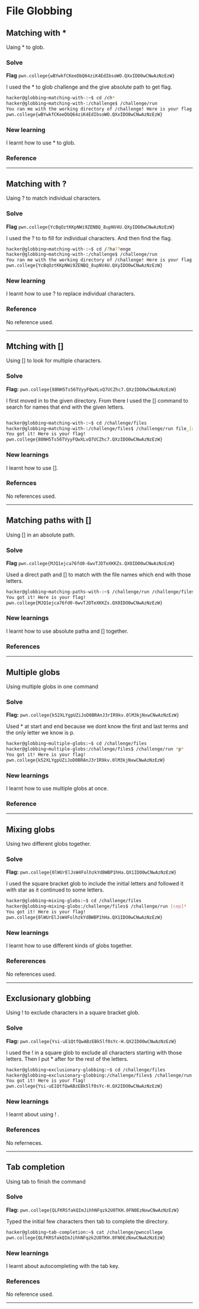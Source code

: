 # File Globbing

## Matching with *

Uaing * to glob.

### Solve
**Flag** `pwn.college{wBYwkfCKeeDbQ64ziK4EdIbsoWO.QXxIDO0wCNwAzNzEzW}`

I used the * to glob challenge and the give absolute path to get flag.

```bash
hacker@globbing~matching-with-:~$ cd /ch*
hacker@globbing~matching-with-:/challenge$ /challenge/run
You ran me with the working directory of /challenge! Here is your flag:
pwn.college{wBYwkfCKeeDbQ64ziK4EdIbsoWO.QXxIDO0wCNwAzNzEzW}
```

### New learning
I learnt how to use * to glob.

### Reference
********

## Matching with ?

Uaing ? to match individual characters.

### Solve
**Flag** `pwn.college{YcBqOztKKpNWi9ZENBQ_8upNV4U.QXyIDO0wCNwAzNzEzW}`

I used the ? to to fill for individual characters. And then find the flag.
```bash
hacker@globbing~matching-with-:~$ cd /?ha??enge
hacker@globbing~matching-with-:/challenge$ /challenge/run
You ran me with the working directory of /challenge! Here is your flag:
pwn.college{YcBqOztKKpNWi9ZENBQ_8upNV4U.QXyIDO0wCNwAzNzEzW}
```

### New learning
I learnt how to use ? to replace individual characters.

### Reference 
No reference used.
**********

## Mtching with []

Using [] to look for multiple characters.

### Solve
**Flag:** `pwn.college{88NH5Ts56TVyyFQwXLvQ7UCZhc7.QXzIDO0wCNwAzNzEzW}`

I first moved in to the given directory. From there I used the [] command to search for names that end with the given letters.
```bash

hacker@globbing~matching-with-:~$ cd /challenge/files
hacker@globbing~matching-with-:/challenge/files$ /challenge/run file_[absh]
You got it! Here is your flag!
pwn.college{88NH5Ts56TVyyFQwXLvQ7UCZhc7.QXzIDO0wCNwAzNzEzW}
```

### New learnings

I learnt how to use [].

### Refernces

No references used.
*************

## Matching paths with []

Using [] in an absolute path.

### Solve
**Flag** `pwn.college{MJQ1ejca76fd0-6wvTJDTeXKKZs.QX0IDO0wCNwAzNzEzW}`

Used a direct path and [] to match with the file names which end with those letters.

```bash
hacker@globbing~matching-paths-with-:~$ /challenge/run /challenge/files/file_[absh]
You got it! Here is your flag!
pwn.college{MJQ1ejca76fd0-6wvTJDTeXKKZs.QX0IDO0wCNwAzNzEzW}
```

### New learnings

I learnt how to use absolute patha and [] together.

### References

***************

## Multiple globs

Using multiple globs in one command

###  Solve
**Flag:** `pwn.college{k52XLYgpUZiJoD0BRAnJ3rIR9kv.0lM3kjNxwCNwAzNzEzW}`

Used * at start and end because we dont know the first and last terms and the only letter we know is p.

```bash
hacker@globbing~multiple-globs:~$ cd /challenge/files
hacker@globbing~multiple-globs:/challenge/files$ /challenge/run *p*
You got it! Here is your flag!
pwn.college{k52XLYgpUZiJoD0BRAnJ3rIR9kv.0lM3kjNxwCNwAzNzEzW}
```

### New learnings

I learnt how to use multiple globs at once.

### Reference
*************

## Mixing globs
Using two different globs together.

### Solve
**Flag:** `pwn.college{0lWUrElJsW4FolhzkYdBWBP1hHa.QX1IDO0wCNwAzNzEzW}`

I used the square bracket glob to include the initial letters and followed it with star as it continued to some letters.

```bash
hacker@globbing~mixing-globs:~$ cd /challenge/files
hacker@globbing~mixing-globs:/challenge/files$ /challenge/run [cep]*
You got it! Here is your flag!
pwn.college{0lWUrElJsW4FolhzkYdBWBP1hHa.QX1IDO0wCNwAzNzEzW}
```

### New learnings
I learnt how to use different kinds of globs together.

### Refererences

No references used.
**********

## Exclusionary globbing

Using ! to exclude characters in a square bracket glob.

### Solve
**Flag:** `pwn.college{Ysi-uE1QtfQwABzEBk5lf0sYc-H.QX2IDO0wCNwAzNzEzW}`

I used the ! in a square glob to exclude all characters starting with those letters. Then I put * after for the rest of the letters.

```bash
hacker@globbing~exclusionary-globbing:~$ cd /challenge/files
hacker@globbing~exclusionary-globbing:/challenge/files$ /challenge/run [!pwn]*
You got it! Here is your flag!
pwn.college{Ysi-uE1QtfQwABzEBk5lf0sYc-H.QX2IDO0wCNwAzNzEzW}
```

### New learnings

I learnt about using ! .

### References
No referneces.
**********

## Tab completion
Using tab to finish the command

### Solve
**Flag:** `pwn.college{QLFKRSfakQImJihhNFqzk2U0TKH.0FN0EzNxwCNwAzNzEzW}`

Typed the initial few characters then tab to complete the directory.

```bash
hacker@globbing~tab-completion:~$ cat /challenge/pwncollege​
pwn.college{QLFKRSfakQImJihhNFqzk2U0TKH.0FN0EzNxwCNwAzNzEzW}
```

### New learnings
I learnt about autocompleting with the tab key.

### References
No reference used.
**************



